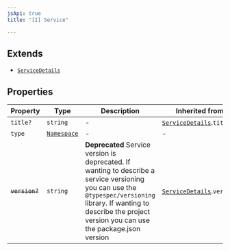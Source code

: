 ```yaml
---
jsApi: true
title: "[I] Service"

---
```

## Extends

- [`ServiceDetails`](ServiceDetails.md)

## Properties

| Property | Type | Description | Inherited from |
| ------ | ------ | ------ | ------ |
| `title?` | `string` | - | [`ServiceDetails`](ServiceDetails.md).`title` |
| `type` | [`Namespace`](Namespace.md) | - | - |
| ~~`version?`~~ | `string` | **Deprecated** Service version is deprecated. If wanting to describe a service versioning you can use the `@typespec/versioning` library. If wanting to describe the project version you can use the package.json version | [`ServiceDetails`](ServiceDetails.md).`version` |

